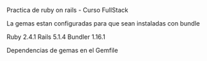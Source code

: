 Practica de ruby on rails - Curso FullStack

La gemas estan configuradas para que sean instaladas con bundle

Ruby 2.4.1
Rails 5.1.4
Bundler 1.16.1

Dependencias de gemas en el Gemfile